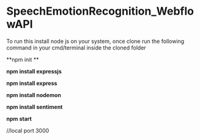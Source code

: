 # SpeechEmotionRecognition_WebflowAPI
To run this install node js on your system, once clone run the following command in your cmd/terminal inside the cloned folder

**npm init **

**npm install expressjs**

**npm install express**

**npm install nodemon**

**npm install sentiment**

**npm start**


//local port 3000
